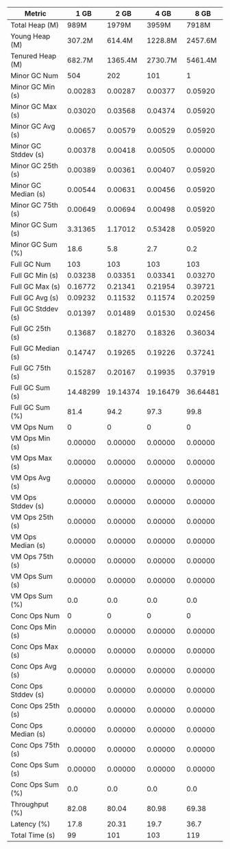 | Metric | 1 GB | 2 GB | 4 GB | 8 GB |
|------|----|----|----|----|
| Total Heap (M) | 989M | 1979M | 3959M | 7918M |
| Young Heap (M) | 307.2M | 614.4M | 1228.8M | 2457.6M |
| Tenured Heap (M) | 682.7M | 1365.4M | 2730.7M | 5461.4M |
| Minor GC Num | 504 | 202 | 101 | 1 |
| Minor GC Min (s) | 0.00283 | 0.00287 | 0.00377 | 0.05920 |
| Minor GC Max (s) | 0.03020 | 0.03568 | 0.04374 | 0.05920 |
| Minor GC Avg (s) | 0.00657 | 0.00579 | 0.00529 | 0.05920 |
| Minor GC Stddev (s) | 0.00378 | 0.00418 | 0.00505 | 0.00000 |
| Minor GC 25th (s) | 0.00389 | 0.00361 | 0.00407 | 0.05920 |
| Minor GC Median (s) | 0.00544 | 0.00631 | 0.00456 | 0.05920 |
| Minor GC 75th (s) | 0.00649 | 0.00694 | 0.00498 | 0.05920 |
| Minor GC Sum (s) | 3.31365 | 1.17012 | 0.53428 | 0.05920 |
| Minor GC Sum (%) | 18.6 | 5.8 | 2.7 | 0.2 |
| Full GC Num | 103 | 103 | 103 | 103 |
| Full GC Min (s) | 0.03238 | 0.03351 | 0.03341 | 0.03270 |
| Full GC Max (s) | 0.16772 | 0.21341 | 0.21954 | 0.39721 |
| Full GC Avg (s) | 0.09232 | 0.11532 | 0.11574 | 0.20259 |
| Full GC Stddev (s) | 0.01397 | 0.01489 | 0.01530 | 0.02456 |
| Full GC 25th (s) | 0.13687 | 0.18270 | 0.18326 | 0.36034 |
| Full GC Median (s) | 0.14747 | 0.19265 | 0.19226 | 0.37241 |
| Full GC 75th (s) | 0.15287 | 0.20167 | 0.19935 | 0.37919 |
| Full GC Sum (s) | 14.48299 | 19.14374 | 19.16479 | 36.64481 |
| Full GC Sum (%) | 81.4 | 94.2 | 97.3 | 99.8 |
| VM Ops Num | 0 | 0 | 0 | 0 |
| VM Ops Min (s) | 0.00000 | 0.00000 | 0.00000 | 0.00000 |
| VM Ops Max (s) | 0.00000 | 0.00000 | 0.00000 | 0.00000 |
| VM Ops Avg (s) | 0.00000 | 0.00000 | 0.00000 | 0.00000 |
| VM Ops Stddev (s) | 0.00000 | 0.00000 | 0.00000 | 0.00000 |
| VM Ops 25th (s) | 0.00000 | 0.00000 | 0.00000 | 0.00000 |
| VM Ops Median (s) | 0.00000 | 0.00000 | 0.00000 | 0.00000 |
| VM Ops 75th (s) | 0.00000 | 0.00000 | 0.00000 | 0.00000 |
| VM Ops Sum (s) | 0.00000 | 0.00000 | 0.00000 | 0.00000 |
| VM Ops Sum (%) | 0.0 | 0.0 | 0.0 | 0.0 |
| Conc Ops Num | 0 | 0 | 0 | 0 |
| Conc Ops Min (s) | 0.00000 | 0.00000 | 0.00000 | 0.00000 |
| Conc Ops Max (s) | 0.00000 | 0.00000 | 0.00000 | 0.00000 |
| Conc Ops Avg (s) | 0.00000 | 0.00000 | 0.00000 | 0.00000 |
| Conc Ops Stddev (s) | 0.00000 | 0.00000 | 0.00000 | 0.00000 |
| Conc Ops 25th (s) | 0.00000 | 0.00000 | 0.00000 | 0.00000 |
| Conc Ops Median (s) | 0.00000 | 0.00000 | 0.00000 | 0.00000 |
| Conc Ops 75th (s) | 0.00000 | 0.00000 | 0.00000 | 0.00000 |
| Conc Ops Sum (s) | 0.00000 | 0.00000 | 0.00000 | 0.00000 |
| Conc Ops Sum (%) | 0.0 | 0.0 | 0.0 | 0.0 |
| Throughput (%) | 82.08 | 80.04 | 80.98 | 69.38 |
| Latency (%) | 17.8 | 20.31 | 19.7 | 36.7 |
| Total Time (s) | 99 | 101 | 103 | 119 |

